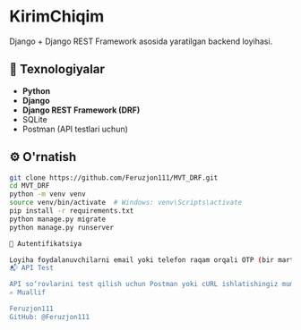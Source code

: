 # KirimChiqim

Django + Django REST Framework asosida yaratilgan backend loyihasi.

## 🧱 Texnologiyalar

- **Python**
- **Django**
- **Django REST Framework (DRF)**
- SQLite
- Postman (API testlari uchun)


## ⚙️ O'rnatish

```bash
git clone https://github.com/Feruzjon111/MVT_DRF.git
cd MVT_DRF
python -m venv venv
source venv/bin/activate  # Windows: venv\Scripts\activate
pip install -r requirements.txt
python manage.py migrate
python manage.py runserver

🔐 Autentifikatsiya

Loyiha foydalanuvchilarni email yoki telefon raqam orqali OTP (bir martalik parol) bilan ro'yxatdan o'tkazish va login qilish funksiyalarini qo'llab-quvvatlaydi.
📬 API Test

API so‘rovlarini test qilish uchun Postman yoki cURL ishlatishingiz mumkin.
✍️ Muallif

Feruzjon111
GitHub: @Feruzjon111

